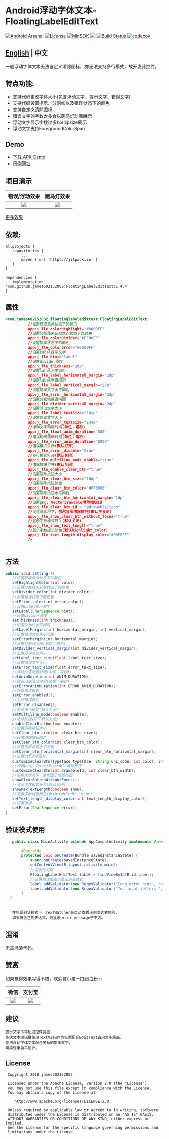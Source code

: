 # Android浮动字体文本-FloatingLabelEditText

[![Android Arsenal](https://img.shields.io/badge/Android%20Arsenal-FloatingLabelEditText-brightgreen.svg?style=flat)](https://android-arsenal.com/details/1/6727)
[![License](https://img.shields.io/badge/License%20-Apache%202-337ab7.svg)](https://www.apache.org/licenses/LICENSE-2.0)
[![MinSDK](https://img.shields.io/badge/API-14%2B-brightgreen.svg?style=flat)](https://android-arsenal.com/api?level=14)
[![](https://jitpack.io/v/james602152002/FloatingLabelEditText.svg)](https://jitpack.io/#james602152002/FloatingLabelEditText)
[![Build Status](https://travis-ci.org/james602152002/FloatingLabelEditText.svg?branch=master)](https://travis-ci.org/james602152002/FloatingLabelEditText)
[![codecov](https://codecov.io/gh/james602152002/FloatingLabelEditText/branch/master/graph/badge.svg)](https://codecov.io/gh/james602152002/FloatingLabelEditText)

## [English](common_md/README_EN.md) | 中文

一般浮动字体文本无法自定义清除图标，亦无法支持多行模式，故开发此控件。

## 特点功能:

 - 支持代码更改字体大小(包含浮动文字、提示文字、错误文字)
 - 支持代码设置提示、分割线以及错误状态下的颜色 
 - 支持自定义清除图标
 - 错误文字的字数太多会以跑马灯动画展示
 - 浮动文字显示字数过多以ellipsize展示
 - 浮动文字支持ForegroundColorSpan
 
## Demo
 - [下载 APK-Demo](art/demo.apk)
 - [示例网址](https://github.com/james602152002/FloatingLabelEditTextDemo)
 
## 项目演示
 
 |错误/浮动效果|跑马灯效果|
 |:---:|:---:|
 |![](art/error_demo.gif)|![](art/text_slide_demo.gif)|
 
 [更多效果](common_md/DEMONSTRATION_CH.md)
 
## 依赖:
 
 ```
 allprojects {
 	repositories {
 		...
 		maven { url 'https://jitpack.io' }
 	}
 }
 ```
 
 ```
 dependencies {
 	implementation 'com.github.james602152002:FloatingLabelEditText:1.4.4'
 }
 ```
 
 ## 属性
 ```xml
 <com.james602152002.floatinglabeledittext.FloatingLabelEditText
           //设置获取焦点状态下的颜色
           app:j_fle_colorHighlight="#0000FF" 
           //设置分割线未获取焦点状态下的颜色
           app:j_fle_colorDivider="#FF00FF"
           //设置错误状态下的颜色
           app:j_fle_colorError="#0000FF"
           //设置Label提示文字
           app:j_fle_hint="label"
           //设置divider厚度
           app:j_fle_thickness="2dp"
           //设置label水平间距
           app:j_fle_label_horizontal_margin="2dp"
           //设置label垂直间距
           app:j_fle_label_vertical_margin="2dp"
           //设置错误文字水平间距
           app:j_fle_error_horizontal_margin="2dp"
           //设置分割线垂直间距
           app:j_fle_divider_vertical_margin="2dp"
           //设置浮动文字大小
           app:j_fle_label_textSize="14sp"
           //设置错误文字大小
           app:j_fle_error_textSize="14sp"
           //浮动文字动画时间(单位：毫秒)
           app:j_fle_float_anim_duration="800"
           //错误动画滚动时间(单位：毫秒)
           app:j_fle_error_anim_duration="8000"
           //错误模式关闭(默认打开)
           app:j_fle_error_disable="true"
           //多行模式打开(默认关闭)
           app:j_fle_multiline_mode_enable="true"
           //清除按钮打开(默认关闭)
           app:j_fle_enable_clear_btn="true"
           //设置清除按钮大小
           app:j_fle_clear_btn_size="10dp"
           //设置清除按钮颜色
           app:j_fle_clear_btn_color="#FF0000"
           //设置清除按钮水平间距
           app:j_fle_clear_btn_horizontal_margin="2dp"
           //设置png, VectorDrawable清除按钮Id
           app:j_fle_clear_btn_id = "@drawable/icon"
           //没焦点状况下，依然显示清除按钮(默认不显示)
           app:j_fle_show_clear_btn_without_focus="true"
           //显示字数模式开关(默认关闭)
           app:j_fle_show_text_length="true"
           //显示字数提示颜色(默认highlight_color)
           app:j_fle_text_length_display_color="#00FFFF"
           />
           
 ```
 
 ## 方法
 ```java
 public void setting(){
    //设置获取焦点状态下的颜色
    setHighlightColor(int color);
    //设置分割线未获取状态下的颜色
    setDivider_color(int divider_color);
    //设置错误状态下的颜色
    setError_color(int error_color);
    //设置Label提示文字
    setLabel(CharSequence hint);
    //设置divider厚度
    setThickness(int thickness);
    //设置label水平间距
    setLabelMargins(int horizontal_margin, int vertical_margin);
    //设置错误文字水平间距
    setErrorMargin(int horizontal_margin);
    //设置分割线间距(单位：毫秒)
    setDivider_vertical_margin(int divider_vertical_margin);
    //设置浮动文字大小
    setLabel_text_size(float label_text_size);
    //设置错误文字大小
    setError_text_size(float error_text_size);
    //浮动文字动画时间(单位：毫秒)
    setAnimDuration(int ANIM_DURATION);
    //错误动画滚动时间(单位：毫秒)
    setErrorAnimDuration(int ERROR_ANIM_DURATION);
    //开启错误模式
    setError_enabled();
    //关闭错误模式
    setError_disabled();
    //启用多行模式(默认关闭)
    setMultiline_mode(boolean enable);
    //清除按钮打开(默认关闭)
    enableClearBtn(boolean enable);
    //设置清除按钮大小
    setClear_btn_size(int clear_btn_size);
    //设置清除按钮颜色
    setClear_btn_color(int clear_btn_color);
    //设置清除按钮水平间距
    setClear_btn_horizontal_margin(int clear_btn_horizontal_margin);
    //设置ttf清除图标
    customizeClearBtn(Typeface typeface, String uni_code, int color, int clear_btn_size);
    //设置png, VectorDrawable清除按钮
    customizeClearBtn(int drawableId, int clear_btn_width);
    //没焦点状况下，依然显示清除按钮
    showClearButtonWithoutFocus();
    //显示字数模式开关(默认关闭)
    showMaxTextLength(boolean show);
    //显示字数提示颜色(默认highlight_color)
    setText_length_display_color(int text_length_display_color);
    //设置错误
    setError(CharSequence error);
 }
 
 ```
 ## 验证模式使用
 ```java
    public class MainActivity extends AppCompatActivity implements View.OnClickListener {
    
        @Override
        protected void onCreate(Bundle savedInstanceState) {
            super.onCreate(savedInstanceState);
            setContentView(R.layout.activity_main);
            //实例化对象
            FloatingLabelEditText label = findViewById(R.id.label);
            //设置错误信息以及正则表达式
            label.addValidator(new RegexValidator("long error hint", "\\d+"));
            label.addValidator(new RegexValidator("You input letters.", "[A-Za-z]+$"));
        }
   }
    
 ```
 
 ```
    在错误验证模式下，TextWatcher会自动依據正则表达式校验，
    如果符合正则表达式，则显示error message于下方。
 ```
 ## 混淆
 
 无需混淆代码。
 
 ## 赞赏
 
 如果觉得效果写得不错，欢迎赏小弟一口蛋白粉 :)
 
 |微信|支付宝|
 |:---:|:---:|
 |![](art/weixin_green.jpg)|![](art/zhifubao_blue.jpg)|
 
 ## 建议
 
 ```
 提示文字不得超过控件宽度，
 传统文本编辑框使用TextView作为标题配合EditText占用太多版面，
 使用浮动字体文本配合简短的提示文字，
 可实现半扁平设计。
 ```
 
 License
 -------
 
     Copyright 2018 james602152002
 
     Licensed under the Apache License, Version 2.0 (the "License");
     you may not use this file except in compliance with the License.
     You may obtain a copy of the License at
 
        http://www.apache.org/licenses/LICENSE-2.0
 
     Unless required by applicable law or agreed to in writing, software
     distributed under the License is distributed on an "AS IS" BASIS,
     WITHOUT WARRANTIES OR CONDITIONS OF ANY KIND, either express or implied.
     See the License for the specific language governing permissions and
     limitations under the License.